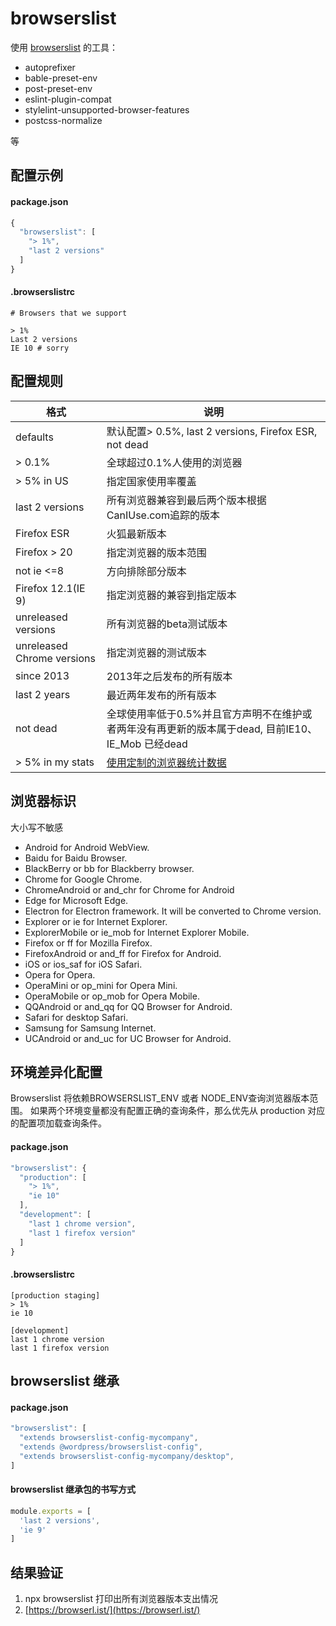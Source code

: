 # browserslist

使用 [browserslist](https://salsa.debian.org/js-team/node-browserslist) 的工具：

- autoprefixer
- bable-preset-env
- post-preset-env
- eslint-plugin-compat
- stylelint-unsupported-browser-features
- postcss-normalize

等

## 配置示例

#### package.json

```js
{
  "browserslist": [
    "> 1%",
    "last 2 versions"
  ]
}
```

#### .browserslistrc

```
# Browsers that we support

> 1%
Last 2 versions
IE 10 # sorry
```


## 配置规则

| 格式        | 说明         |
| ------------- |-------------|
| defaults | 默认配置> 0.5%, last 2 versions, Firefox ESR, not dead |
| > 0.1%      | 全球超过0.1%人使用的浏览器 |
| > 5% in US |指定国家使用率覆盖
| last 2 versions |所有浏览器兼容到最后两个版本根据CanIUse.com追踪的版本|
| Firefox ESR |火狐最新版本 |
| Firefox > 20 | 指定浏览器的版本范围 |
| not ie <=8 | 方向排除部分版本 |
| Firefox 12.1(IE 9) | 指定浏览器的兼容到指定版本 |
| unreleased versions | 所有浏览器的beta测试版本 |
| unreleased Chrome versions | 指定浏览器的测试版本 |
| since 2013 | 2013年之后发布的所有版本 |
| last 2 years| 最近两年发布的所有版本 |
| not dead | 全球使用率低于0.5%并且官方声明不在维护或者两年没有再更新的版本属于dead, 目前IE10、IE_Mob 已经dead |
| > 5% in my stats | [使用定制的浏览器统计数据](https://github.com/browserslist/browserslist#custom-usage-data)|

## 浏览器标识

大小写不敏感

- Android for Android WebView.
- Baidu for Baidu Browser.
- BlackBerry or bb for Blackberry browser.
- Chrome for Google Chrome.
- ChromeAndroid or and_chr for Chrome for Android
- Edge for Microsoft Edge.
- Electron for Electron framework. It will be converted to Chrome version.
- Explorer or ie for Internet Explorer.
- ExplorerMobile or ie_mob for Internet Explorer Mobile.
- Firefox or ff for Mozilla Firefox.
- FirefoxAndroid or and_ff for Firefox for Android.
- iOS or ios_saf for iOS Safari.
- Opera for Opera.
- OperaMini or op_mini for Opera Mini.
- OperaMobile or op_mob for Opera Mobile.
- QQAndroid or and_qq for QQ Browser for Android.
- Safari for desktop Safari.
- Samsung for Samsung Internet.
- UCAndroid or and_uc for UC Browser for Android.

## 环境差异化配置

Browserslist 将依赖BROWSERSLIST_ENV 或者 NODE_ENV查询浏览器版本范围。
如果两个环境变量都没有配置正确的查询条件，那么优先从 production 对应的配置项加载查询条件。

#### package.json

```js
"browserslist": {
  "production": [
    "> 1%",
    "ie 10"
  ],
  "development": [
    "last 1 chrome version",
    "last 1 firefox version"
  ]
}
```

#### .browserslistrc

```
[production staging]
> 1%
ie 10

[development]
last 1 chrome version
last 1 firefox version
```

## browserslist 继承

#### package.json

```js
"browserslist": [
  "extends browserslist-config-mycompany",
  "extends @wordpress/browserslist-config",
  "extends browserslist-config-mycompany/desktop",
]
```

#### browserslist 继承包的书写方式

```js
module.exports = [
  'last 2 versions',
  'ie 9'
]
```

## 结果验证

1. npx browserslist 打印出所有浏览器版本支出情况
2. [https://browserl.ist/](https://browserl.ist/)
